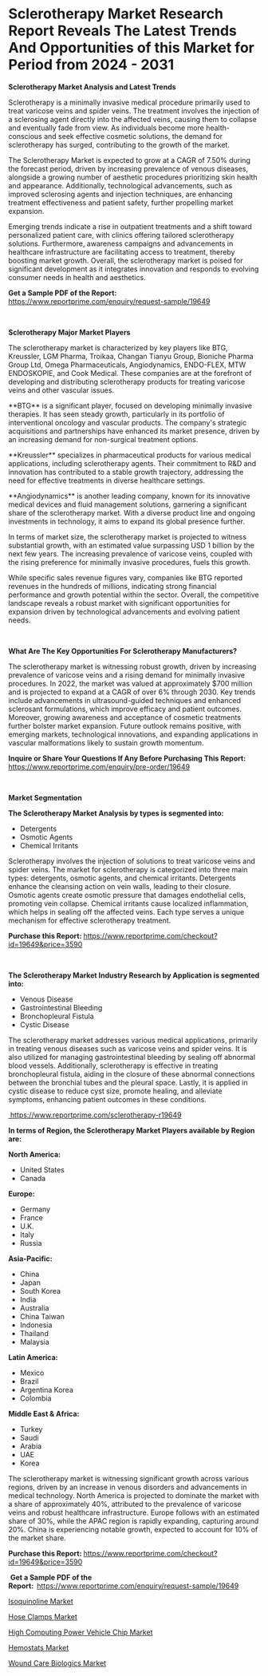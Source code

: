 <p><h1>Sclerotherapy Market Research Report Reveals The Latest Trends And Opportunities of this Market for Period from 2024 - 2031</h1></p><p><strong>Sclerotherapy Market Analysis and Latest Trends</strong></p>
<p><p>Sclerotherapy is a minimally invasive medical procedure primarily used to treat varicose veins and spider veins. The treatment involves the injection of a sclerosing agent directly into the affected veins, causing them to collapse and eventually fade from view. As individuals become more health-conscious and seek effective cosmetic solutions, the demand for sclerotherapy has surged, contributing to the growth of the market.</p><p>The Sclerotherapy Market is expected to grow at a CAGR of 7.50% during the forecast period, driven by increasing prevalence of venous diseases, alongside a growing number of aesthetic procedures prioritizing skin health and appearance. Additionally, technological advancements, such as improved sclerosing agents and injection techniques, are enhancing treatment effectiveness and patient safety, further propelling market expansion.</p><p>Emerging trends indicate a rise in outpatient treatments and a shift toward personalized patient care, with clinics offering tailored sclerotherapy solutions. Furthermore, awareness campaigns and advancements in healthcare infrastructure are facilitating access to treatment, thereby boosting market growth. Overall, the sclerotherapy market is poised for significant development as it integrates innovation and responds to evolving consumer needs in health and aesthetics.</p></p>
<p><strong>Get a Sample PDF of the Report:&nbsp;</strong> <a href="https://www.reportprime.com/enquiry/request-sample/19649?utm_campaign=8&utm_medium=2&utm_source=Github&utm_content=ia&utm_term=02122024&utm_id=sclerotherapy">https://www.reportprime.com/enquiry/request-sample/19649</a></p>
<p>&nbsp;</p>
<p><strong>Sclerotherapy Major Market Players</strong></p>
<p><p>The sclerotherapy market is characterized by key players like BTG, Kreussler, LGM Pharma, Troikaa, Changan Tianyu Group, Bioniche Pharma Group Ltd, Omega Pharmaceuticals, Angiodynamics, ENDO-FLEX, MTW ENDOSKOPIE, and Cook Medical. These companies are at the forefront of developing and distributing sclerotherapy products for treating varicose veins and other vascular issues.</p><p>**BTG** is a significant player, focused on developing minimally invasive therapies. It has seen steady growth, particularly in its portfolio of interventional oncology and vascular products. The company's strategic acquisitions and partnerships have enhanced its market presence, driven by an increasing demand for non-surgical treatment options.</p><p>**Kreussler** specializes in pharmaceutical products for various medical applications, including sclerotherapy agents. Their commitment to R&D and innovation has contributed to a stable growth trajectory, addressing the need for effective treatments in diverse healthcare settings.</p><p>**Angiodynamics** is another leading company, known for its innovative medical devices and fluid management solutions, garnering a significant share of the sclerotherapy market. With a diverse product line and ongoing investments in technology, it aims to expand its global presence further.</p><p>In terms of market size, the sclerotherapy market is projected to witness substantial growth, with an estimated value surpassing USD 1 billion by the next few years. The increasing prevalence of varicose veins, coupled with the rising preference for minimally invasive procedures, fuels this growth.</p><p>While specific sales revenue figures vary, companies like BTG reported revenues in the hundreds of millions, indicating strong financial performance and growth potential within the sector. Overall, the competitive landscape reveals a robust market with significant opportunities for expansion driven by technological advancements and evolving patient needs.</p></p>
<p>&nbsp;</p>
<p><strong>What Are The Key Opportunities For Sclerotherapy Manufacturers?</strong></p>
<p><p>The sclerotherapy market is witnessing robust growth, driven by increasing prevalence of varicose veins and a rising demand for minimally invasive procedures. In 2022, the market was valued at approximately $700 million and is projected to expand at a CAGR of over 6% through 2030. Key trends include advancements in ultrasound-guided techniques and enhanced sclerosant formulations, which improve efficacy and patient outcomes. Moreover, growing awareness and acceptance of cosmetic treatments further bolster market expansion. Future outlook remains positive, with emerging markets, technological innovations, and expanding applications in vascular malformations likely to sustain growth momentum.</p></p>
<p><strong>Inquire or Share Your Questions If Any Before Purchasing This Report:</strong> <a href="https://www.reportprime.com/enquiry/pre-order/19649?utm_campaign=8&utm_medium=2&utm_source=Github&utm_content=ia&utm_term=02122024&utm_id=sclerotherapy">https://www.reportprime.com/enquiry/pre-order/19649</a></p>
<p>&nbsp;</p>
<p><strong>Market Segmentation</strong></p>
<p><strong>The Sclerotherapy Market Analysis by types is segmented into:</strong></p>
<p><ul><li>Detergents</li><li>Osmotic Agents</li><li>Chemical Irritants</li></ul></p>
<p><p>Sclerotherapy involves the injection of solutions to treat varicose veins and spider veins. The market for sclerotherapy is categorized into three main types: detergents, osmotic agents, and chemical irritants. Detergents enhance the cleansing action on vein walls, leading to their closure. Osmotic agents create osmotic pressure that damages endothelial cells, promoting vein collapse. Chemical irritants cause localized inflammation, which helps in sealing off the affected veins. Each type serves a unique mechanism for effective sclerotherapy treatment.</p></p>
<p><strong>Purchase this Report:&nbsp;</strong><a href="https://www.reportprime.com/checkout?id=19649&price=3590&utm_campaign=8&utm_medium=2&utm_source=Github&utm_content=ia&utm_term=02122024&utm_id=sclerotherapy">https://www.reportprime.com/checkout?id=19649&price=3590</a></p>
<p>&nbsp;</p>
<p><strong>The Sclerotherapy Market Industry Research by Application is segmented into:</strong></p>
<p><ul><li>Venous Disease</li><li>Gastrointestinal Bleeding</li><li>Bronchopleural Fistula</li><li>Cystic Disease</li></ul></p>
<p><p>The sclerotherapy market addresses various medical applications, primarily in treating venous diseases such as varicose veins and spider veins. It is also utilized for managing gastrointestinal bleeding by sealing off abnormal blood vessels. Additionally, sclerotherapy is effective in treating bronchopleural fistula, aiding in the closure of these abnormal connections between the bronchial tubes and the pleural space. Lastly, it is applied in cystic disease to reduce cyst size, promote healing, and alleviate symptoms, enhancing patient outcomes in these conditions.</p></p>
<p><a href="https://www.reportprime.com/sclerotherapy-r19649?utm_campaign=8&utm_medium=2&utm_source=Github&utm_content=ia&utm_term=02122024&utm_id=sclerotherapy">&nbsp;https://www.reportprime.com/sclerotherapy-r19649</a></p>
<p><strong>In terms of Region, the Sclerotherapy Market Players available by Region are:</strong></p>
<p>
    <p> <strong> North America: </strong>
        <ul>
            <li>United States</li>
            <li>Canada</li>
        </ul>
        </p> 
    <p> <strong> Europe: </strong>
        <ul>
            <li>Germany</li>
            <li>France</li>
            <li>U.K.</li>
            <li>Italy</li>
            <li>Russia</li>
        </ul>
        </p> 
    <p> <strong> Asia-Pacific: </strong>
        <ul>
            <li>China</li>
            <li>Japan</li>
            <li>South Korea</li>
            <li>India</li>
            <li>Australia</li>
            <li>China Taiwan</li>
            <li>Indonesia</li>
            <li>Thailand</li>
            <li>Malaysia</li>
        </ul>
        </p> 
    <p> <strong> Latin America: </strong>
        <ul>
            <li>Mexico</li>
            <li>Brazil</li>
            <li>Argentina Korea</li>
            <li>Colombia</li>
        </ul>
        </p> 
    <p> <strong> Middle East & Africa: </strong>
        <ul>
            <li>Turkey</li>
            <li>Saudi</li>
            <li>Arabia</li>
            <li>UAE</li>
            <li>Korea</li>
        </ul>
    </p>
    </p>
<p><p>The sclerotherapy market is witnessing significant growth across various regions, driven by an increase in venous disorders and advancements in medical technology. North America is projected to dominate the market with a share of approximately 40%, attributed to the prevalence of varicose veins and robust healthcare infrastructure. Europe follows with an estimated share of 30%, while the APAC region is rapidly expanding, capturing around 20%. China is experiencing notable growth, expected to account for 10% of the market share.</p></p>
<p><strong>Purchase this Report: </strong><a href="https://www.reportprime.com/checkout?id=19649&price=3590&utm_campaign=8&utm_medium=2&utm_source=Github&utm_content=ia&utm_term=02122024&utm_id=sclerotherapy">https://www.reportprime.com/checkout?id=19649&price=3590</a></p>
<p>&nbsp;<strong>Get a Sample PDF of the Report:&nbsp;&nbsp;</strong><a href="https://www.reportprime.com/enquiry/request-sample/19649?utm_campaign=8&utm_medium=2&utm_source=Github&utm_content=ia&utm_term=02122024&utm_id=sclerotherapy">https://www.reportprime.com/enquiry/request-sample/19649</a></p>
<p><strong></strong></p>
<p><p><a href="https://github.com/AfsanaMia652/Market-Research-Report-List-1/blob/main/isoquinoline-market.md?utm_campaign=8&utm_medium=2&utm_source=Github&utm_content=ia&utm_term=02122024&utm_id=sclerotherapy">Isoquinoline Market</a></p><p><a href="https://www.linkedin.com/pulse/growth-insights-hose-clamps-market-whats-fueling-58-cagr-7uf5f?utm_campaign=8&utm_medium=2&utm_source=Github&utm_content=ia&utm_term=02122024&utm_id=sclerotherapy">Hose Clamps Market</a></p><p><a href="https://issuu.com/reportprime-2/docs/high-computing-power-vehicle-chip-market-size-2030?utm_campaign=8&utm_medium=2&utm_source=Github&utm_content=ia&utm_term=02122024&utm_id=sclerotherapy">High Computing Power Vehicle Chip Market</a></p><p><a href="https://www.linkedin.com/pulse/report-impact-latest-trends-hemostats-market-growth-forecasted-3satf?utm_campaign=8&utm_medium=2&utm_source=Github&utm_content=ia&utm_term=02122024&utm_id=sclerotherapy">Hemostats Market</a></p><p><a href="https://github.com/PeterParrish5/Market-Research-Report-List-7/blob/main/wound-care-biologics-market.md?utm_campaign=8&utm_medium=2&utm_source=Github&utm_content=ia&utm_term=02122024&utm_id=sclerotherapy">Wound Care Biologics Market</a></p></p>